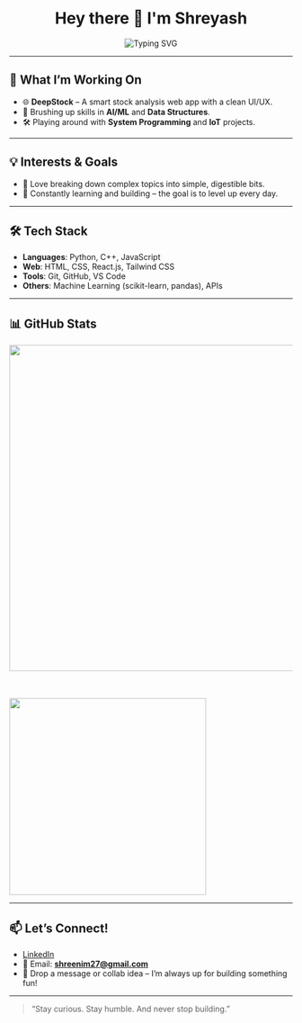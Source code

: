 <h1 align="center">Hey there 👋 I'm Shreyash</h1>

<p align="center">
  <img src="https://readme-typing-svg.demolab.com?font=Inter&size=22&pause=1000&color=FFFFFF&center=true&vCenter=true&width=500&lines=Java+%7C+DSA+%7C+Web+Dev+Enthusiast;Building+cool+projects+and+learning+daily" alt="Typing SVG" />
</p>




---

## 🚀 What I’m Working On

- 🌐 **DeepStock** – A smart stock analysis web app with a clean UI/UX.  
- 🤖 Brushing up skills in **AI/ML** and **Data Structures**.  
- 🛠️ Playing around with **System Programming** and **IoT** projects.

---

## 💡 Interests & Goals

- 🧠 Love breaking down complex topics into simple, digestible bits.  
- 🌱 Constantly learning and building – the goal is to level up every day.

---

## 🛠️ Tech Stack

- **Languages**: Python, C++, JavaScript  
- **Web**: HTML, CSS, React.js, Tailwind CSS  
- **Tools**: Git, GitHub, VS Code  
- **Others**: Machine Learning (scikit-learn, pandas), APIs

---

## 📊 GitHub Stats

<p align="center">
  <img src="https://streak-stats.demolab.com?user=Shreyash-Nimbargi&theme=github-dark&hide_border=true&border_radius=10&date_format=M%20j%5B%2C%20Y%5D" width="580"/>
</p>

  <br><br>
  <img src="https://github-readme-stats.vercel.app/api?username=shreyash-nimbargi&theme=github_dark&show_icons=true&hide_border=true&count_private=true" width="350"/>
</p>


---

## 📫 Let’s Connect!

- [LinkedIn](https://www.linkedin.com/in/shreyash-nimbargi/)  
- 📧 Email: **shreenim27@gmail.com**  
- 📩 Drop a message or collab idea – I’m always up for building something fun!

---

> “Stay curious. Stay humble. And never stop building.”
